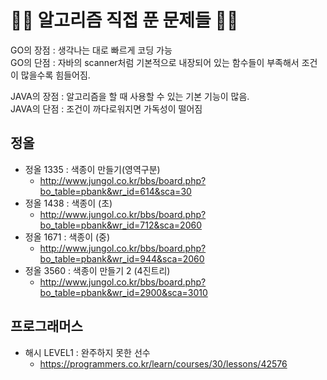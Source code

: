 <h1> 👨‍💻 알고리즘 직접 푼 문제들 👨‍💻</h1>
GO의 장점 : 생각나는 대로 빠르게 코딩 가능 <br>
GO의 단점 : 자바의 scanner처럼 기본적으로 내장되어 있는 함수들이 부족해서 조건이 많을수록 힘들어짐.<br>

JAVA의 장점 : 알고리즘을 할 때 사용할 수 있는 기본 기능이 많음.<br>
JAVA의 단점 : 조건이 까다로워지면 가독성이 떨어짐<br>

<h2> 정올 </h2>

- 정올 1335 : 색종이 만들기(영역구분)
    - http://www.jungol.co.kr/bbs/board.php?bo_table=pbank&wr_id=614&sca=30
- 정올 1438 : 색종이 (초)
    - http://www.jungol.co.kr/bbs/board.php?bo_table=pbank&wr_id=712&sca=2060
- 정올 1671 : 색종이 (중)
    - http://www.jungol.co.kr/bbs/board.php?bo_table=pbank&wr_id=944&sca=2060
- 정올 3560 : 색종이 만들기 2 (4진트리)
    - http://www.jungol.co.kr/bbs/board.php?bo_table=pbank&wr_id=2900&sca=3010

<h2> 프로그래머스 </h2>

- 해시 LEVEL1 : 완주하지 못한 선수
    - https://programmers.co.kr/learn/courses/30/lessons/42576